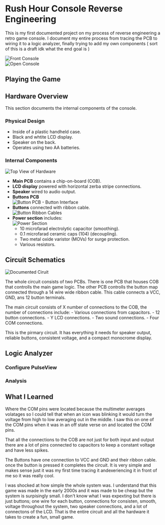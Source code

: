 # Rush Hour Console Reverse Engineering

This is my first documented project on my process of reverse engineering a retro game console. I 
document my entire process from tracing the PCB to wiring it to a logic analyzer, finally trying to 
add my own components ( sort of this is a draft idk what the end goal is )  

![Front Console](./Assets/Front_Console.jpg)  
![Open Console](./Assets/Open_Console.jpg)  

## Playing the Game

## Hardware Overview

This section documents the internal components of the console.

### Physical Design

- Inside of a plastic handheld case.
- Black and whtite LCD display.
- Speaker on the back.
- Operates using two AA batteries.

### Internal Components

![Top View of Hardware](./Assets/Top_View_Hardware.jpg)

- **Main PCB** contains a chip-on-board (COB).
- **LCD display** powered with horizontal zerba stripe connections.
- **Speaker** wired to audio output.
- **Buttons PCB**  
![Button PCB - Button Interface](./Assets/Button_Interface.jpg)
- **Buttons** connected with ribbon cable.  
![Button Ribbon Cables](./Assets/Button_Ribbon_Cables.jpg)
- **Power section** includes:  
![Power Section](./Assets/Power_Section.jpg)
    - 10 microfarad electrolytic capacitor (smoothing).
    - 0.1 microfarad ceramic caps (104) (decoupling).
    - Two metal oxide varistor (MOVs) for surge protection.
    - Various resistors.

## Circuit Schematics

![Documented Ciruit](./Docs/Whole_Circuit_Trace.jpg)

The whole circuit consists of two PCBs. There is one PCB that houses COB that controlls the main game logic. The
other PCB controlls the button map connected through a 14 wire wide ribbon cable. This cable connects a VCC, GND, ans 12 button terminals.  

The main circuit consists of X number of connections to the COB, the number of connections include:
    - Various connections from capacitors.
    - 12 button connections.
    - Y LCD connections.
    - Two sound connections.
    - Four COM connections.

This is the pirmary circuit. It has everything it needs for speaker output, reliable buttons, consistent voltage, and a compact monocrome
display.

## Logic Analyzer

### Configure PulseView

### Analysis

## What I Learned

Where the COM pins were located because the multimeter averages volatages so I could tell that when an icon was blinking 
it would turn the voltage from high to low averaging out in the middle. I saw this on one of the COM pins when it was in an off
state verse on and located the COM pins.

That all the connections to the COB are not just for both input and output there are a lot of pins connected to capacitors to
keep a constant voltage and have less spikes.

The Buttons have one connection to VCC and GND and their ribbon cable. once the button is pressed it completes the circuit.
It is very simple and makes sense just it was my first time tracing it andexeriencing it in front of me so it was really cool.

I was shocked at how simple the whole system was. I understand that this game was made in the early 2000s and it was made to be
cheap but the system is surpisingly small. I don't know what I was expexting but there is just buttons; one wire for each button,
connections for consisten, smooth, voltage throughout the system, two speaker connections, and a lot of connectons of the LCD. That
is the entire circuit and all the hardware it takes to create a fun, small game.

